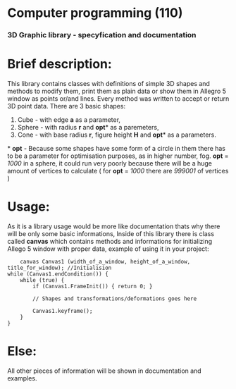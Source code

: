 # Computer programming (110)
### 3D Graphic library - specyfication and documentation

# Brief description:
This library contains classes with definitions of simple 3D shapes and methods to modify them, print them as plain data or show them in Allegro 5 window as points or/and lines. Every method was written to accept or return 3D point data. 
There are 3 basic shapes:

 1. Cube - with edge **a** as a parameter,
 2. Sphere - with radius **r** and **opt*** as a paremeters,
 3. Cone - with base radius **r**, figure height **H** and **opt*** as a parameters.

\* **opt** - Because some shapes have some form of a circle in them there has to be a parameter for optimisation purposes, as in higher number, fog. **opt** = *1000* in a sphere, it could run very poorly because there will be a huge amount of vertices to calculate ( for **opt** = *1000* there are *999001* of vertices )

# Usage:
As it is a library usage would be more like documentation thats why there will be only some basic informations,
Inside of this library there is class called **canvas** which contains methods and informations for initializing Allego 5 window with proper data, example of using it in your project:

        canvas Canvas1 (width_of_a_window, height_of_a_window, title_for_window); //Initialision
    while (Canvas1.endCondition()) {
        while (true) {
            if (Canvas1.FrameInit()) { return 0; }
			
			// Shapes and transformations/deformations goes here

            Canvas1.keyframe();
        }
    }
# Else:
All other pieces of information will be shown in documentation and examples.